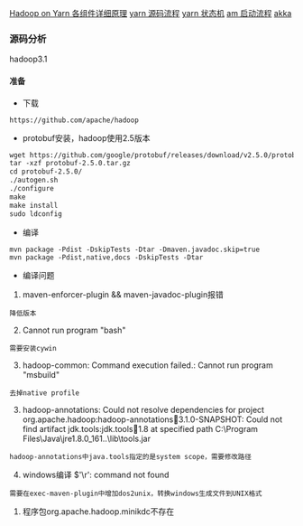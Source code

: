 [Hadoop on Yarn 各组件详细原理](https://www.cnblogs.com/yangsy0915/p/5572983.html)
[yarn 源码流程](http://blog.csdn.net/jjzhk/article/details/18787739)
[yarn 状态机](https://www.cnblogs.com/Scott007/p/3893318.html)
[am 启动流程](http://bigdatadecode.club/YARNSrcApplicationMasterStart.html)
[akka](http://www.importnew.com/16479.html)

### 源码分析
hadoop3.1
#### 准备
- 下载
```
https://github.com/apache/hadoop
```
- protobuf安装，hadoop使用2.5版本
```markdown
wget https://github.com/google/protobuf/releases/download/v2.5.0/protobuf-2.5.0.tar.gz
tar -xzf protobuf-2.5.0.tar.gz
cd protobuf-2.5.0/
./autogen.sh
./configure
make
make install
sudo ldconfig
```
- 编译
```
mvn package -Pdist -DskipTests -Dtar -Dmaven.javadoc.skip=true
mvn package -Pdist,native,docs -DskipTests -Dtar
```
- 编译问题
1. maven-enforcer-plugin && maven-javadoc-plugin报错
```
降低版本
```
2.  Cannot run program "bash"
```
需要安装cywin
```
3. hadoop-common: Command execution failed.: Cannot run program "msbuild"
```
去掉native profile
```
3. hadoop-annotations: Could not resolve dependencies for project org.apache.hadoop:hadoop-annotations:jar:3.1.0-SNAPSHOT: Could not find artifact jdk.tools:jdk.tools:jar:1.8 at specified path C:\Program Files\Java\jre1.8.0_161\..\lib\tools.jar
```
hadoop-annotations中java.tools指定的是system scope，需要修改路径
```
4. windows编译 $'\r': command not found
```
需要在exec-maven-plugin中增加dos2unix，转换windows生成文件到UNIX格式
```
1. 程序包org.apache.hadoop.minikdc不存在
```

```